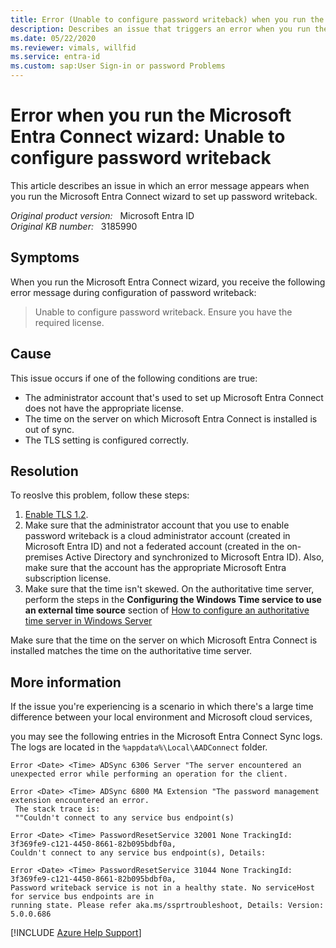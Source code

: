 ```yaml
---
title: Error (Unable to configure password writeback) when you run the Microsoft Entra Connect wizard
description: Describes an issue that triggers an error when you run the Microsoft Entra Connect wizard to set up password writeback. Provides a solution.
ms.date: 05/22/2020
ms.reviewer: vimals, willfid
ms.service: entra-id
ms.custom: sap:User Sign-in or password Problems
---
```

# Error when you run the Microsoft Entra Connect wizard: Unable to configure password writeback

This article describes an issue in which an error message appears when you run the Microsoft Entra Connect wizard to set up password writeback.

_Original product version:_ &nbsp; Microsoft Entra ID  
_Original KB number:_ &nbsp; 3185990

## Symptoms

When you run the Microsoft Entra Connect wizard, you receive the following error message during configuration of password writeback:

> Unable to configure password writeback. Ensure you have the required license.

## Cause

This issue occurs if one of the following conditions are true:

- The administrator account that's used to set up Microsoft Entra Connect does not have the appropriate license.
- The time on the server on which Microsoft Entra Connect is installed is out of sync.
- The TLS setting is configured correctly.

## Resolution

To reoslve this problem, follow these steps:

1. [Enable TLS 1.2](/azure/active-directory/hybrid/reference-connect-tls-enforcement).
2. Make sure that the administrator account that you use to enable password writeback is a cloud administrator account (created in Microsoft Entra ID) and not a federated account (created in the on-premises Active Directory and synchronized to Microsoft Entra ID). Also, make sure that the account has the appropriate Microsoft Entra subscription license.
3. Make sure that the time isn't skewed. On the authoritative time server, perform the steps in the **Configuring the Windows Time service to use an external time source** section of [How to configure an authoritative time server in Windows Server](https://support.microsoft.com/help/816042)

Make sure that the time on the server on which Microsoft Entra Connect is installed matches the time on the authoritative time server.

## More information

If the issue you're experiencing is a scenario in which there's a large time difference between your local environment and Microsoft cloud services,

you may see the following entries in the Microsoft Entra Connect Sync logs. The logs are located in the `%appdata%\Local\AADConnect` folder.

```console
Error <Date> <Time> ADSync 6306 Server "The server encountered an unexpected error while performing an operation for the client.

Error <Date> <Time> ADSync 6800 MA Extension "The password management extension encountered an error.
 The stack trace is:
 ""Couldn't connect to any service bus endpoint(s)

Error <Date> <Time> PasswordResetService 32001 None TrackingId: 3f369fe9-c121-4450-8661-82b095bdbf0a,
Couldn't connect to any service bus endpoint(s), Details:

Error <Date> <Time> PasswordResetService 31044 None TrackingId: 3f369fe9-c121-4450-8661-82b095bdbf0a,
Password writeback service is not in a healthy state. No serviceHost for service bus endpoints are in
running state. Please refer aka.ms/ssprtroubleshoot, Details: Version: 5.0.0.686
```

[!INCLUDE [Azure Help Support](../../../includes/azure-help-support.md)]
